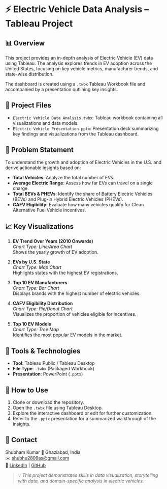 # ⚡ Electric Vehicle Data Analysis – Tableau Project

## 📊 Overview

This project provides an in-depth analysis of Electric Vehicle (EV) data using Tableau. The analysis explores trends in EV adoption across the United States, focusing on key vehicle metrics, manufacturer trends, and state-wise distribution.

The dashboard is created using a `.twbx` Tableau Workbook file and accompanied by a presentation outlining key insights.

## 📁 Project Files

- `Electric Vehicle Data Analysis.twbx`: Tableau workbook containing all visualizations and data models.
- `Electric Vehicle Presentation.pptx`: Presentation deck summarizing key findings and visualizations from the Tableau dashboard.

## 📌 Problem Statement

To understand the growth and adoption of Electric Vehicles in the U.S. and derive actionable insights based on:

- **Total Vehicles**: Analyze the total number of EVs.
- **Average Electric Range**: Assess how far EVs can travel on a single charge.
- **Total BEVs & PHEVs**: Identify the share of Battery Electric Vehicles (BEVs) and Plug-in Hybrid Electric Vehicles (PHEVs).
- **CAFV Eligibility**: Evaluate how many vehicles qualify for Clean Alternative Fuel Vehicle incentives.

## 📈 Key Visualizations

1. **EV Trend Over Years (2010 Onwards)**  
   _Chart Type: Line/Area Chart_  
   Shows the yearly growth of EV adoption.

2. **EVs by U.S. State**  
   _Chart Type: Map Chart_  
   Highlights states with the highest EV registrations.

3. **Top 10 EV Manufacturers**  
   _Chart Type: Bar Chart_  
   Displays brands with the highest number of electric vehicles.

4. **CAFV Eligibility Distribution**  
   _Chart Type: Pie/Donut Chart_  
   Visualizes the proportion of vehicles eligible for incentives.

5. **Top 10 EV Models**  
   _Chart Type: Tree Map_  
   Identifies the most popular EV models in the market.

## 🚀 Tools & Technologies

- **Tool**: Tableau Public / Tableau Desktop
- **File Type**: `.twbx` (Packaged Workbook)
- **Presentation**: PowerPoint (`.pptx`)

## 📌 How to Use

1. Clone or download the repository.
2. Open the `.twbx` file using Tableau Desktop.
3. Explore the interactive dashboard or edit for further customization.
4. Refer to the `.pptx` presentation for a summarized walkthrough of the insights.

## 📧 Contact

 Shubham Kumar
📍 Ghaziabad, India  
✉️ [shubhu2809as@gmail.com](mailto:shubhu2809as@gmail.com)  
🔗 [LinkedIn](https://www.linkedin.com/in/shubham-kumar-513565274) | [GitHub](https://github.com/Shubhu2809)

> 💡 _This project demonstrates skills in data visualization, storytelling with data, and domain-specific analysis in electric vehicles._
